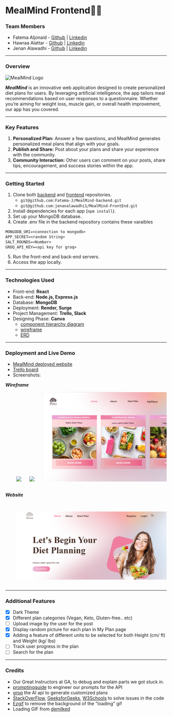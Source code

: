 # MealMind Frontend🥗🍛

### Team Members

- Fatema Aljonaid - [Github](https://github.com/Fatema-J) | [Linkedin](https://www.linkedin.com/in/fatema-aljonaid/)
- Hawraa Alattar - [Github](https://github.com/hawraalattar) | [Linkedin](https://www.linkedin.com/in/hawraalattar/)
- Jenan Alawadhi - [Github](https://github.com/jenanalawadhi1) | [Linkedin](https://www.linkedin.com/in/jenan-alawadhi/)

---

### Overview

![MealMind Logo](https://www12.0zz0.com/2024/06/20/08/156194360.png)

**_MealMind_** is an innovative web application designed to create personalized diet plans for users. By leveraging artificial intelligence, the app tailors meal recommendations based on user responses to a questionnaire. Whether you’re aiming for weight loss, muscle gain, or overall health improvement, our app has you covered.

---

### Key Features

1. **Personalized Plan:** Answer a few questions, and MealMind generates personalized meal plans that align with your goals.
2. **Publish and Share:** Post about your plans and share your experience with the community.
3. **Community Interaction:** Other users can comment on your posts, share tips, encouragement, and success stories within the app.

---

### Getting Started

1. Clone both [backend](https://github.com/Fatema-J/MealMind-backend) and [frontend](https://github.com/jenanalawadhi1/MealMind-FrontEnd) repositories.
   - `git@github.com:Fatema-J/MealMind-backend.git`
   - `git@github.com:jenanalawadhi1/MealMind-FrontEnd.git`
2. Install dependencies for each app (`npm install`).
3. Set up your MongoDB database.
4. Create .env file in the backend repository contains these varaibles

```
MONGODB_URI=<connection to mongodb>
APP_SECRET=<random String>
SALT_ROUNDS=<Number>
GROQ_API_KEY=<api key for groq>
```

5. Run the front-end and back-end servers.
6. Access the app locally.

---

### Technologies Used

- Front-end: **React**
- Back-end: **Node.js, Express.js**
- Database: **MongoDB**
- Deployment: **Render, Surge**
- Project Management: **Trello, Slack**
- Designing Phase: **Canva**
  - [component hierarchy diagram](https://www.canva.com/design/DAGIbB5B3cc/hdEzlXEDCSl5Q7BdZt0lig/edit?utm_content=DAGIbB5B3cc&utm_campaign=designshare&utm_medium=link2&utm_source=sharebutton)
  - [wireframe](https://www.canva.com/design/DAGHwsnK8KQ/zjGfQ2WnddJBScql7dDwhg/edit)
  - [ERD](https://www.canva.com/design/DAGHw-wdAdw/ciKQi4I4dDn5z2gQ7BjbNw/edit?utm_content=DAGHw-wdAdw&utm_campaign=designshare&utm_medium=link2&utm_source=sharebutton)

---

### Deployment and Live Demo

- [MealMind deployed website](https://mealmind.surge.sh/)
- [Trello board](https://trello.com/b/eIbm4xlp/mealmind)
- Screenshots:

**_Wireframe_**
<div align="center">
  <pre>
    <img src="./images/MealMind%20UI.png" />&nbsp;&nbsp;&nbsp;<img src="./images/MealMind%20Login%20UI.png" />&nbsp;&nbsp;&nbsp;<img src="./images/Feed UI.png" />&nbsp;&nbsp;&nbsp;
  </pre>
</div



**_Website_**
  <div align="center">
  <pre>
    <img src="./images/homepage.png" />&nbsp;&nbsp;&nbsp;<img src="./images/loginpage.png" />&nbsp;&nbsp;&nbsp;<img src="./images/myplanspage.png" />&nbsp;&nbsp;&nbsp;<img src="./images/mealplanpage.png" />&nbsp;&nbsp;&nbsp;<img src="./images/postspage.png" />&nbsp;&nbsp;&nbsp;<img src="./images/darkmodepage.png" />&nbsp;&nbsp;&nbsp;
  </pre>
</div>

---

### Additional Features

- [x] Dark Theme
- [x] Different plan categories (Vegan, Keto, Gluten-free.. etc)
- [ ] Upload image by the user for the post
- [x] Display random picture for each plan in My Plan page
- [x] Adding a feature of different units to be selected for both Height (cm/ ft) and Weight (kg/ lbs)
- [ ] Track user progress in the plan
- [ ] Search for the plan

---

### Credits

- Our Great Instructors at GA, to debug and explain parts we got stuck in.
- [promptingguide](https://www.promptingguide.ai/) to engineer our prompts for the API
- [groq](https://groq.com/) the AI api to generate customized plans
- [StackOverFlow](https://stackoverflow.com/), [GeeksforGeeks](https://www.geeksforgeeks.org/), [W3Schools](https://www.w3schools.com/) to solve issues in the code
- [Ezgif](https://ezgif.com/) to remove the background of the "loading" gif
- Loading GIF from [demilked](https://www.demilked.com/gif-animations-replace-loading-screen/)
